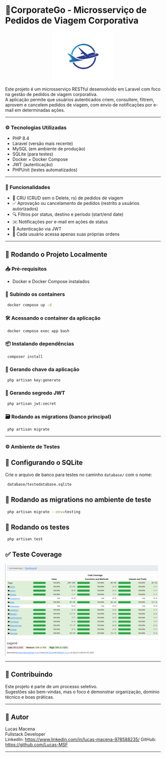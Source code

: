 
# 🧳CorporateGo - Microsserviço de Pedidos de Viagem Corporativa
<center><img src="public/img/logo-ficticia.png" width="200" /></center>

Este projeto é um microsserviço RESTful desenvolvido em Laravel com foco na gestão de pedidos de viagem corporativa.  
A aplicação permite que usuários autenticados criem, consultem, filtrem, aprovem e cancelem pedidos de viagem, com envio de notificações por e-mail em determinadas ações.

---

### ⚙️ Tecnologias Utilizadas

- PHP 8.4
- Laravel (versão mais recente)
- MySQL (em ambiente de produção)
- SQLite (para testes)
- Docker + Docker Compose
- JWT (autenticação)
- PHPUnit (testes automatizados)

---

### 🚀 Funcionalidades

- 📄 CRU (CRUD sem o Delete, rs) de pedidos de viagem
- ✅ Aprovação ou cancelamento de pedidos (restrito a usuários autorizados)
- 🔍 Filtros por status, destino e período (start/end date)
- ✉️ Notificações por e-mail em ações de status
- 🔐 Autenticação via JWT
- 👤 Cada usuário acessa apenas suas próprias ordens

---

## 🧪 Rodando o Projeto Localmente

### 📥 Pré-requisitos

- Docker e Docker Compose instalados

### 🐳 Subindo os containers

```bash
 docker compose up -d
```

### 🛠️ Acessando o container da aplicação
```bash
 docker compose exec app bash
```
### 📦 Instalando dependências
```bash
 composer install
```
### 🔑 Gerando chave da aplicação
```bash
 php artisan key:generate
```

### 🔐 Gerando segredo JWT
```bash
 php artisan jwt:secret
```
### 🗃️ Rodando as migrations (banco principal)
```bash
 php artisan migrate
```
---

### ⚙️ Ambiente de Testes

## 🧪 Configurando o SQLite

Crie o arquivo de banco para testes no caminho `database/` com o nome:
```bash
 database/testedatabase.sqlite
```

## 🚀 Rodando as migrations no ambiente de teste
```bash
 php artisan migrate --env=testing
```
## 🧪 Rodando os testes
```bash
 php artisan test
```
## ✅ Teste Coverage
<img src="public/img/coverage.png" width="500" />

---

## 🤝 Contribuindo

Este projeto é parte de um processo seletivo.  
Sugestões são bem-vindas, mas o foco é demonstrar organização, domínio técnico e boas práticas.

---

## 🧑 Autor

Lucas Macena  
Fullstack Developer  
LinkedIn: https://www.linkedin.com/in/lucas-macena-978588235/
GitHub: https://github.com/Lucas-MSF

---
